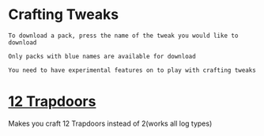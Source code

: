 # Crafting Tweaks

`To download a pack, press the name of the tweak you would like to download` 

`Only packs with blue names are available for download` 

`You need to have experimental features on to play with crafting tweaks`
# [12 Trapdoors](https://www.dropbox.com/s/1ambocnntg1y50d/12%20Trapdoors.mcpack?dl=1)

Makes you craft 12 Trapdoors instead of 2(works all log types)
